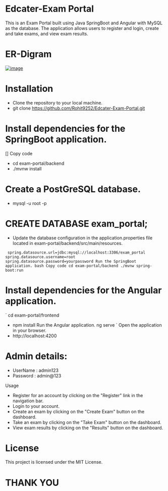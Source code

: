 # Edcater-Exam Portal
This is an Exam Portal built using Java SpringBoot and Angular with MySQL as the database. The application allows users to register and login, create and take exams, and view exam results.

# ER-Digram
[![image](https://www.linkpicture.com/q/exam_1.png)](https://www.linkpicture.com/view.php?img=LPic640053e4be9051605785365)

# Installation
  * Clone the repository to your local machine.
  * git clone https://github.com/Rohit9252/Edcater-Exam-Portal.git

# Install dependencies for the SpringBoot application.

 [] Copy code
 * cd exam-portal/backend
 * ./mvnw install
# Create a PostGreSQL database.
 * mysql -u root -p
 
# CREATE DATABASE exam_portal;
 * Update the database configuration in the application.properties file located in exam-portal/backend/src/main/resources.

  `  spring.datasource.url=jdbc:mysql://localhost:3306/exam_portal
    spring.datasource.username=root
    spring.datasource.password=yourpassword
    Run the SpringBoot application.
    bash
    Copy code
    cd exam-portal/backend
    ./mvnw spring-boot:run  `
    
# Install dependencies for the Angular application.

` cd exam-portal/frontend
* npm install
Run the Angular application. 
ng serve `
Open the application in your browser.
 * http://localhost:4200
 
 # Admin details:
 
  * UserName : admin123
  * Password : admin@123
 
 
Usage
 * Register for an account by clicking on the "Register" link in the navigation bar.
 * Login to your account.
 * Create an exam by clicking on the "Create Exam" button on the dashboard.
 * Take an exam by clicking on the "Take Exam" button on the dashboard.
  * View exam results by clicking on the "Results" button on the dashboard.


# License
This project is licensed under the MIT License.

# THANK YOU 
